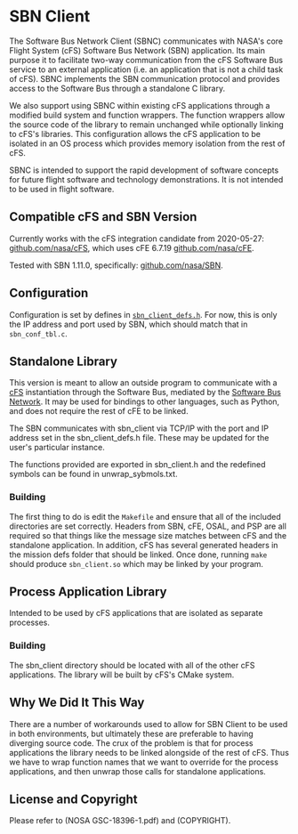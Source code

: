 # SBN Client

The Software Bus Network Client (SBNC) communicates with NASA's core Flight System (cFS) Software Bus Network (SBN) application.
Its main purpose it to facilitate two-way communication from the cFS Software Bus service to an external application (i.e. an application that is not a child task of cFS).
SBNC implements the SBN communication protocol and provides access to the Software Bus through a standalone C library.

We also support using SBNC within existing cFS applications through a modified build system and function wrappers.
The function wrappers allow the source code of the library to remain unchanged while optionally linking to cFS's libraries.
This configuration allows the cFS application to be isolated in an OS process which provides memory isolation from the rest of cFS.

SBNC is intended to support the rapid development of software concepts for future flight software and technology demonstrations.
It is not intended to be used in flight software.

## Compatible cFS and SBN Version

Currently works with the cFS integration candidate from 2020-05-27: [github.com/nasa/cFS](https://github.com/nasa/cFS/tree/da695db7daaf3ca417662b81c5b9ea48c67be78f), which uses cFE 6.7.19 [github.com/nasa/cFE](https://github.com/nasa/cFE/tree/ad2190af9a2b40c9b9d0f3b88f601e931ad4059d).

Tested with SBN 1.11.0, specifically: [github.com/nasa/SBN](https://github.com/nasa/SBN/tree/ea45ea4a075b1e28e0fd3413c63a3ad6ce57aba0).

## Configuration

Configuration is set by defines in [`sbn_client_defs.h`](./fsw/src/sbn_client_defs.h).
For now, this is only the IP address and port used by SBN, which should match that in `sbn_conf_tbl.c`.

## Standalone Library

This version is meant to allow an outside program to communicate with a [cFS](https://github.com/NASA/cFS) instantiation through the Software Bus, mediated by the [Software Bus Network](https://github.com/nasa/SBN). It may be used for bindings to other languages, such as Python, and does not require the rest of cFE to be linked.

The SBN communicates with sbn_client via TCP/IP with the port and IP address set in the sbn_client_defs.h file. These may be updated for the user's particular instance.   

The functions provided are exported in sbn_client.h and the redefined symbols can be found in unwrap_sybmols.txt.

### Building

The first thing to do is edit the `Makefile` and ensure that all of the included directories are set correctly.
Headers from SBN, cFE, OSAL, and PSP are all required so that things like the message size matches between cFS and the standalone application.
In addition, cFS has several generated headers in the mission defs folder that should be linked.
Once done, running `make` should produce `sbn_client.so` which may be linked by your program.

## Process Application Library

Intended to be used by cFS applications that are isolated as separate processes.

### Building

The sbn_client directory should be located with all of the other cFS applications.
The library will be built by cFS's CMake system.

## Why We Did It This Way

There are a number of workarounds used to allow for SBN Client to be used in both environments, but ultimately these are preferable to having diverging source code.
The crux of the problem is that for process applications the library needs to be linked alongside of the rest of cFS.
Thus we have to wrap function names that we want to override for the process applications, and then unwrap those calls for standalone applications.

## License and Copyright

Please refer to (NOSA GSC-18396-1.pdf) and (COPYRIGHT).
